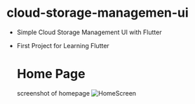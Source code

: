# cloud-storage-managemen-ui

* Simple Cloud Storage Management UI with Flutter
* First Project for Learning Flutter

  # Home Page
  screenshot of homepage
  ![HomeScreen](https://github.com/soltani-ard/cloud-storage-managemen-ui/assets/36213142/3dea0b9c-4ace-4947-b314-ca6be0186c94)

  
  
